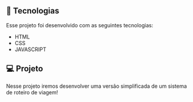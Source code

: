## 🚀 Tecnologias

Esse projeto foi desenvolvido com as seguintes tecnologias: 
- HTML
- CSS
- JAVASCRIPT

## 💻 Projeto

Nesse projeto iremos desenvolver uma versão simplificada de um sistema de roteiro de viagem!

